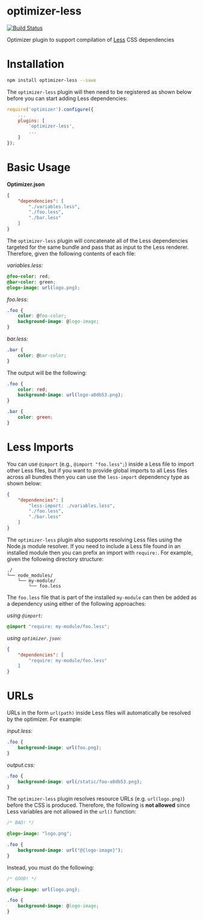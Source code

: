 optimizer-less
==============

[![Build Status](https://travis-ci.org/raptorjs/optimizer-less.svg?branch=master)](https://travis-ci.org/raptorjs/optimizer-less)

Optimizer plugin to support compilation of [Less](http://lesscss.org/) CSS dependencies

# Installation

```sh
npm install optimizer-less --save
```

The `optimizer-less` plugin will then need to be registered as shown below before you can start adding Less dependencies:

```javascript
require('optimizer').configure({
    ...
    plugins: [
        'optimizer-less',
        ...
    ]
});
```

# Basic Usage

**Optimizer.json**

```json
{
    "dependencies": [
        "./variables.less",
        "./foo.less",
        "./bar.less"
	]
}
```

The `optimizer-less` plugin will concatenate all of the Less dependencies targeted for the same bundle and pass that as input to the Less renderer. Therefore, given the following contents of each file:

_variables.less:_

```css
@foo-color: red;
@bar-color: green;
@logo-image: url(logo.png);
```

_foo.less:_

```css
.foo {
    color: @foo-color;
    background-image: @logo-image;
}
```

_bar.less:_

```css
.bar {
    color: @bar-color;
}
```

The output will be the following:

```css
.foo {
    color: red;
    background-image: url(logo-a0db53.png);
}

.bar {
    color: green;
}
```

# Less Imports

You can use `@import` (e.g., `@import "foo.less";`) inside a Less file to import other Less files, but if you want to provide global imports to all Less files across all bundles then you can use the `less-import` dependency type as shown below:

```json
{
	"dependencies": [
        "less-import: ./variables.less",
        "./foo.less",
        "./bar.less"
	]
}
```

The `optimizer-less` plugin also supports resolving Less files using the Node.js module resolver. If you need to include a Less file found in an installed module then you can prefix an import with `require:`. For example, given the following directory structure:

```
./
└── node_modules/
    └── my-module/
        └── foo.less
```

The `foo.less` file that is part of the installed `my-module` can then be added as a dependency using either of the following approaches:

_using `@import`:_

```css
@import "require: my-module/foo.less";
```

_using `optimizer.json`:_

```json
{
    "dependencies": [
        "require: my-module/foo.less"
    ]
}
```

# URLs

URLs in the form `url(path)` inside Less files will automatically be resolved by the optimizer. For example:

_input.less:_

```css
.foo {
    background-image: url(foo.png);
}
```

_output.css:_

```css
.foo {
    background-image: url(/static/foo-a0db53.png);
}
```

The `optimizer-less` plugin resolves resource URLs (e.g. `url(logo.png)`) before the CSS is produced. Therefore, the following is __not allowed__ since Less variables are not allowed in the `url()` function:

```css
/* BAD! */

@logo-image: "logo.png";

.foo {
    background-image: url("@{logo-image}"); 
}
```

Instead, you must do the following:

```css
/* GOOD! */

@logo-image: url(logo.png);

.foo {
    background-image: @logo-image;
}
```

